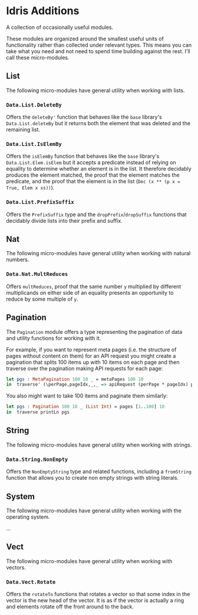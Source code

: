 # Idris Additions

A collection of occasionally useful modules.

These modules are organized around the smallest useful units of functionality rather than collected under relevant types. This means you can take what you need and not need to spend time building against the rest. I'll call these micro-modules.

## List
The following micro-modules have general utility when working with lists.

### `Data.List.DeleteBy`
Offers the `deleteBy'` function that behaves like the `base` library's `Data.List.deleteBy` but it returns both the element that was deleted and the remaining list.

### `Data.List.IsElemBy`
Offers the `isElemBy` function that behaves like the `base` library's `Data.List.Elem.isElem` but it accepts a predicate instead of relying on equality to determine whether an element is in the list. It therefore decidably produces the element matched, the proof that the element matches the predicate, and the proof that the element is in the list (`Dec (x ** (p x = True, Elem x xs))`).

### `Data.List.PrefixSuffix`
Offers the `PrefixSuffix` type and the `dropPrefix`/`dropSuffix` functions that decidably divide lists into their prefix and suffix.

## Nat
The following micro-modules have general utility when working with natural numbers.

### `Data.Nat.MultReduces`
Offers `multReduces`, proof that the same number `y` multiplied by different multiplicands on either side of an equality presents an opportunity to reduce by some multiple of `y`.

## Pagination
The `Pagination` module offers a type representing the pagination of data and utility functions for working with it.

For example, if you want to represent meta pages (i.e. the structure of pages without content on them) for an API request you might create a pagination that splits 100 items up with 10 items on each page and then traverse over the pagination making API requests for each page:
```idris
let pgs : MetaPagination 100 10 _ = metaPages 100 10
in  traverse' (\perPage,pageIdx,_,_ => apiRequest (perPage * pageIdx) perPage) pgs
```

You also might want to take 100 items and paginate them similarly:
```idris
let pgs : Pagination 100 10 _ (List Int) = pages [1..100] 10
in  traverse printLn pgs
```

## String
The following micro-modules have general utility when working with strings.

### `Data.String.NonEmpty`
Offers the `NonEmptyString` type and related functions, including a `fromString` function that allows you to create non empty strings with string literals.

## System
The following micro-modules have general utility when working with the operating system.

...

## Vect
The following micro-modules have general utility when working with vectors.

### `Data.Vect.Rotate`
Offers the `rotateTo` functions that rotates a vector so that some index in the vector is the new head of the vector. It is as if the vector is actually a ring and elements rotate off the front around to the back.

